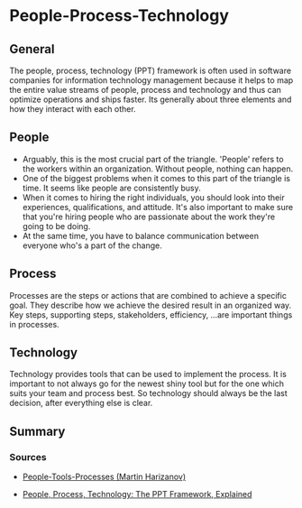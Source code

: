 # People-Process-Technology

## General

The people, process, technology (PPT) framework is often used in software companies for information technology management because it helps to map the entire value streams of people, process and technology and thus can optimize operations and ships faster. Its generally about three elements and how they interact with each other.

## People

- Arguably, this is the most crucial part of the triangle. 'People' refers to the workers within an organization. Without people, nothing can happen.
- One of the biggest problems when it comes to this part of the triangle is time. It seems like people are consistently busy.
- When it comes to hiring the right individuals, you should look into their experiences, qualifications, and attitude. It's also important to make sure that you're hiring people who are passionate about the work they're going to be doing.
- At the same time, you have to balance communication between everyone who's a part of the change.

## Process

Processes are the steps or actions that are combined to achieve a specific goal. They describe how we achieve the desired result in an organized way. Key steps, supporting steps, stakeholders, efficiency, …are important things in processes.

## Technology

Technology provides tools that can be used to implement the process. It is important to not always go for the newest shiny tool but for the one which suits your team and process best. So technology should always be the last decision, after everything else is clear.

## Summary

### Sources

- [People-Tools-Processes (Martin Harizanov)](https://harizanov.com/2019/02/people-tools-processes/)

- [People, Process, Technology: The PPT Framework, Explained](https://www.plutora.com/blog/people-process-technology-ppt-framework-explained)
